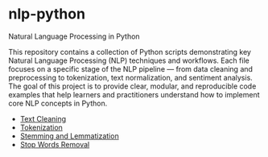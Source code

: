 # nlp-python
Natural Language Processing in Python

This repository contains a collection of Python scripts demonstrating key Natural Language Processing (NLP) techniques and workflows. Each file focuses on a specific stage of the NLP pipeline — from data cleaning and preprocessing to tokenization, text normalization, and sentiment analysis. The goal of this project is to provide clear, modular, and reproducible code examples that help learners and practitioners understand how to implement core NLP concepts in Python.

* [Text Cleaning](https://github.com/gungorMetehan/nlp-python/blob/main/01_text_cleaning.py)
* [Tokenization](https://github.com/gungorMetehan/nlp-python/blob/main/02_tokenization.py)
* [Stemming and Lemmatization](https://github.com/gungorMetehan/nlp-python/blob/main/03_stemming_and_lemmatization.py)
* [Stop Words Removal](https://github.com/gungorMetehan/nlp-python/blob/main/04_stop_words_removal.py)
